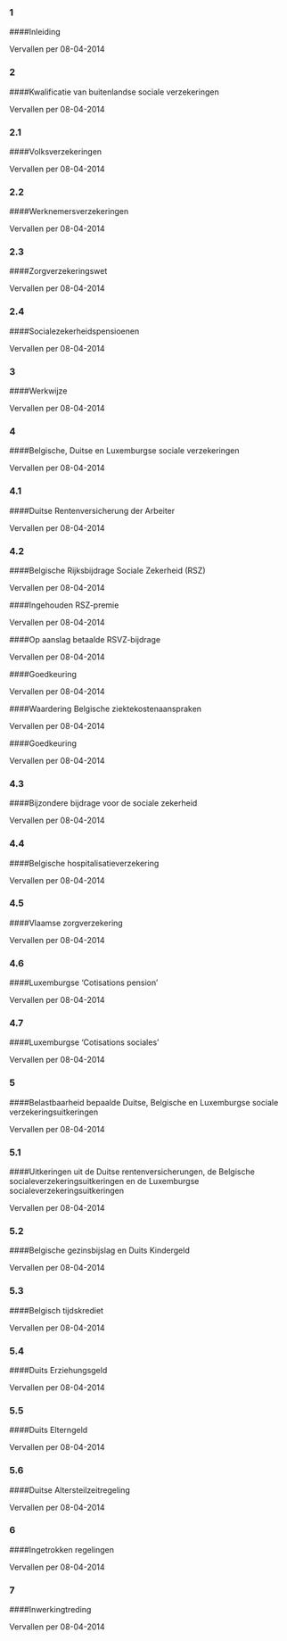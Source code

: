 <meta http-equiv='Content-Type' content='text/html; charset=utf-8' />

### 1  

####Inleiding

Vervallen per 08-04-2014 

### 2  

####Kwalificatie van buitenlandse sociale verzekeringen

Vervallen per 08-04-2014 

### 2.1  

####Volksverzekeringen

Vervallen per 08-04-2014 

### 2.2  

####Werknemersverzekeringen

Vervallen per 08-04-2014 

### 2.3  

####Zorgverzekeringswet

Vervallen per 08-04-2014 

### 2.4  

####Socialezekerheidspensioenen

Vervallen per 08-04-2014 

### 3  

####Werkwijze

Vervallen per 08-04-2014 

### 4  

####Belgische, Duitse en Luxemburgse sociale verzekeringen

Vervallen per 08-04-2014 

### 4.1  

####Duitse Rentenversicherung der Arbeiter

Vervallen per 08-04-2014 

### 4.2  

####Belgische Rijksbijdrage Sociale Zekerheid (RSZ)

Vervallen per 08-04-2014 

####Ingehouden RSZ-premie

Vervallen per 08-04-2014 

####Op aanslag betaalde RSVZ-bijdrage

Vervallen per 08-04-2014 

####Goedkeuring

Vervallen per 08-04-2014 

####Waardering Belgische ziektekostenaanspraken

Vervallen per 08-04-2014 

####Goedkeuring

Vervallen per 08-04-2014 

### 4.3  

####Bijzondere bijdrage voor de sociale zekerheid

Vervallen per 08-04-2014 

### 4.4  

####Belgische hospitalisatieverzekering

Vervallen per 08-04-2014 

### 4.5  

####Vlaamse zorgverzekering

Vervallen per 08-04-2014 

### 4.6  

####Luxemburgse ‘Cotisations pension’

Vervallen per 08-04-2014 

### 4.7  

####Luxemburgse ‘Cotisations sociales’

Vervallen per 08-04-2014 

### 5  

####Belastbaarheid bepaalde Duitse, Belgische en Luxemburgse sociale verzekeringsuitkeringen

Vervallen per 08-04-2014 

### 5.1  

####Uitkeringen uit de Duitse rentenversicherungen, de Belgische socialeverzekeringsuitkeringen en de Luxemburgse socialeverzekeringsuitkeringen

Vervallen per 08-04-2014 

### 5.2  

####Belgische gezinsbijslag en Duits Kindergeld

Vervallen per 08-04-2014 

### 5.3  

####Belgisch tijdskrediet

Vervallen per 08-04-2014 

### 5.4  

####Duits Erziehungsgeld

Vervallen per 08-04-2014 

### 5.5  

####Duits Elterngeld

Vervallen per 08-04-2014 

### 5.6  

####Duitse Altersteilzeitregeling

Vervallen per 08-04-2014 

### 6  

####Ingetrokken regelingen

Vervallen per 08-04-2014 

### 7  

####Inwerkingtreding

Vervallen per 08-04-2014 

